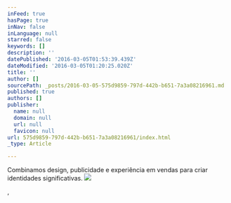 ```yaml
---
inFeed: true
hasPage: true
inNav: false
inLanguage: null
starred: false
keywords: []
description: ''
datePublished: '2016-03-05T01:53:39.439Z'
dateModified: '2016-03-05T01:20:25.020Z'
title: ''
author: []
sourcePath: _posts/2016-03-05-575d9859-797d-442b-b651-7a3a08216961.md
published: true
authors: []
publisher:
  name: null
  domain: null
  url: null
  favicon: null
url: 575d9859-797d-442b-b651-7a3a08216961/index.html
_type: Article

---
```

Combinamos design, publicidade e experiência em vendas para criar identidades significativas. ![](https://the-grid-user-content.s3-us-west-2.amazonaws.com/9df2d8a8-048a-4e77-a092-6b8f7ece1c04.jpg)

,